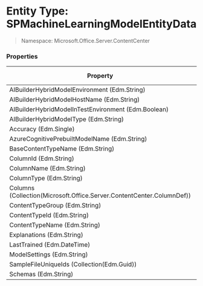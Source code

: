 # Entity Type: SPMachineLearningModelEntityData

> Namespace: Microsoft.Office.Server.ContentCenter

### Properties

Property | SPO | SP 2019 | SP 2016 | SP 2013
----------|:---:|:-------:|:-------:|:-------:
AIBuilderHybridModelEnvironment (Edm.String) | ✅ | ❌ | ❌ | ❌
AIBuilderHybridModelHostName (Edm.String) | ✅ | ❌ | ❌ | ❌
AIBuilderHybridModelInTestEnvironment (Edm.Boolean) | ✅ | ❌ | ❌ | ❌
AIBuilderHybridModelType (Edm.String) | ✅ | ❌ | ❌ | ❌
Accuracy (Edm.Single) | ✅ | ❌ | ❌ | ❌
AzureCognitivePrebuiltModelName (Edm.String) | ✅ | ❌ | ❌ | ❌
BaseContentTypeName (Edm.String) | ✅ | ❌ | ❌ | ❌
ColumnId (Edm.String) | ✅ | ❌ | ❌ | ❌
ColumnName (Edm.String) | ✅ | ❌ | ❌ | ❌
ColumnType (Edm.String) | ✅ | ❌ | ❌ | ❌
Columns (Collection(Microsoft.Office.Server.ContentCenter.ColumnDef)) | ✅ | ❌ | ❌ | ❌
ContentTypeGroup (Edm.String) | ✅ | ❌ | ❌ | ❌
ContentTypeId (Edm.String) | ✅ | ❌ | ❌ | ❌
ContentTypeName (Edm.String) | ✅ | ❌ | ❌ | ❌
Explanations (Edm.String) | ✅ | ❌ | ❌ | ❌
LastTrained (Edm.DateTime) | ✅ | ❌ | ❌ | ❌
ModelSettings (Edm.String) | ✅ | ❌ | ❌ | ❌
SampleFileUniqueIds (Collection(Edm.Guid)) | ✅ | ❌ | ❌ | ❌
Schemas (Edm.String) | ✅ | ❌ | ❌ | ❌